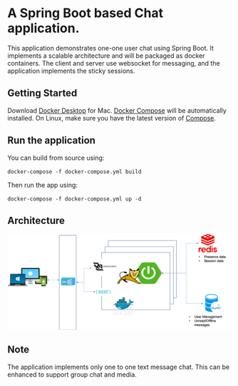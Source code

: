 A Spring Boot based Chat application.
==========

This application demonstrates one-one user chat using Spring Boot. It implements a scalable architecture and will be packaged as docker containers.
The client and server use websocket for messaging, and the application implements the sticky sessions.

Getting Started
--------

Download [Docker Desktop](https://www.docker.com/products/docker-desktop) for Mac. [Docker Compose](https://docs.docker.com/compose) will be automatically installed. On Linux, make sure you have the latest version of [Compose](https://docs.docker.com/compose/install/).

Run the application
-------

You can build from source using:

```
docker-compose -f docker-compose.yml build
```

Then run the app using:

```
docker-compose -f docker-compose.yml up -d
```


Architecture
---------

![](Chat.png)  

Note
----
The application implements only one to one text message chat. This can be enhanced to support group chat and media.

